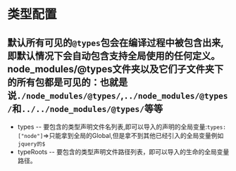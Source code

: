 # 类型配置

## 默认所有可见的`@types`包会在编译过程中被包含出来,即默认情况下会自动包含支持全局使用的任何定义。node_modules/@types文件夹以及它们子文件夹下的所有包都是可见的：也就是说`./node_modules/@types/`,`../node_modules/@types/`和`../../node_modules/@types/`等等
* types -- 要包含的类型声明文件名列表,即可以导入的声明的全局变量:`types:["node"]`=>只能拿到全局的Global,但是拿不到其他已经引入的全局变量例如`jquery的$`
* typeRoots -- 要包含的类型声明文件路径列表，即可以导入的生命的全局变量路径。